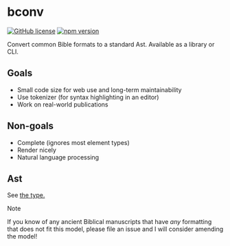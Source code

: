 # bconv
[![GitHub license](https://img.shields.io/github/license/openbible-io/bconv?style=for-the-badge)](./LICENSE.md)
[![npm version](https://img.shields.io/npm/v/@openbible/bconv.svg?style=for-the-badge)](https://www.npmjs.com/package/@openbible/bconv)

Convert common Bible formats to a standard Ast. Available as a library or CLI.

## Goals
- Small code size for web use and long-term maintainability
- Use tokenizer (for syntax highlighting in an editor)
- Work on real-world publications

## Non-goals
- Complete (ignores most element types)
- Render nicely
- Natural language processing

## Ast
See [the type.](./src/ast.ts)

> [!NOTE]
> If you know of any ancient Biblical manuscripts that have _any_ formatting that does not fit
> this model, please file an issue and I will consider amending the model!
